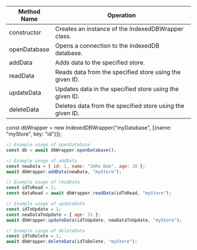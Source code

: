 | Method Name  | Operation                                                 |
| ------------ | --------------------------------------------------------- |
| constructor  | Creates an instance of the IndexedDBWrapper class.        |
| openDatabase | Opens a connection to the indexedDB database.             |
| addData      | Adds data to the specified store.                         |
| readData     | Reads data from the specified store using the given ID.   |
| updateData   | Updates data in the specified store using the given ID.   |
| deleteData   | Deletes data from the specified store using the given ID. |

const dbWrapper = new IndexedDBWrapper("myDatabase", [{name: "myStore", key: "id"}]);

```js
// Example usage of openDatabase
const db = await dbWrapper.openDatabase();
```

```js
// Example usage of addData
const newData = { id: 1, name: "John Doe", age: 30 };
await dbWrapper.addData(newData, "myStore");
```

```js
// Example usage of readData
const idToRead = 1;
const dataRead = await dbWrapper.readData(idToRead, "myStore");
```

```js
// Example usage of updateData
const idToUpdate = 1;
const newDataToUpdate = { age: 31 };
await dbWrapper.updateData(idToUpdate, newDataToUpdate, "myStore");
```

```js
// Example usage of deleteData
const idToDelete = 1;
await dbWrapper.deleteData(idToDelete, "myStore");
```
